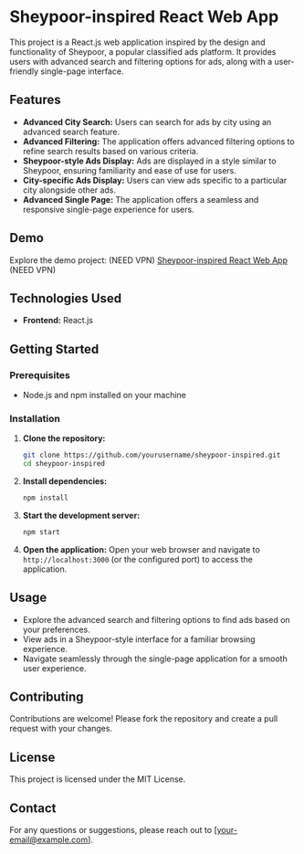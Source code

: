 # Sheypoor-inspired React Web App

This project is a React.js web application inspired by the design and functionality of Sheypoor, a popular classified ads platform. It provides users with advanced search and filtering options for ads, along with a user-friendly single-page interface.

## Features

- **Advanced City Search:** Users can search for ads by city using an advanced search feature.
- **Advanced Filtering:** The application offers advanced filtering options to refine search results based on various criteria.
- **Sheypoor-style Ads Display:** Ads are displayed in a style similar to Sheypoor, ensuring familiarity and ease of use for users.
- **City-specific Ads Display:** Users can view ads specific to a particular city alongside other ads.
- **Advanced Single Page:** The application offers a seamless and responsive single-page experience for users.

## Demo

Explore the demo project:
(NEED VPN)
[Sheypoor-inspired React Web App](https://sheypoor.vercel.app/)
(NEED VPN)
## Technologies Used

- **Frontend:** React.js


## Getting Started

### Prerequisites

- Node.js and npm installed on your machine

### Installation

1. **Clone the repository:**
    ```sh
    git clone https://github.com/yourusername/sheypoor-inspired.git
    cd sheypoor-inspired
    ```

2. **Install dependencies:**
    ```sh
    npm install
    ```

3. **Start the development server:**
    ```sh
    npm start
    ```

4. **Open the application:**
    Open your web browser and navigate to `http://localhost:3000` (or the configured port) to access the application.

## Usage

- Explore the advanced search and filtering options to find ads based on your preferences.
- View ads in a Sheypoor-style interface for a familiar browsing experience.
- Navigate seamlessly through the single-page application for a smooth user experience.

## Contributing

Contributions are welcome! Please fork the repository and create a pull request with your changes.

## License

This project is licensed under the MIT License.

## Contact

For any questions or suggestions, please reach out to [your-email@example.com].
